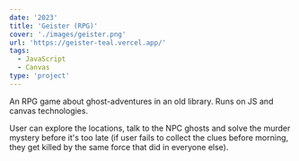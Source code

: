 ```yaml
---
date: '2023'
title: 'Geister (RPG)'
cover: './images/geister.png'
url: 'https://geister-teal.vercel.app/'
tags: 
  - JavaScript
  - Canvas
type: 'project'
---
```


An RPG game about ghost-adventures in an old library. Runs on JS and canvas technologies. 

User can explore the locations, talk to the NPC ghosts and solve the murder mystery before it's too late (if user fails to collect the clues before morning, they get killed by the same force that did in everyone else).
